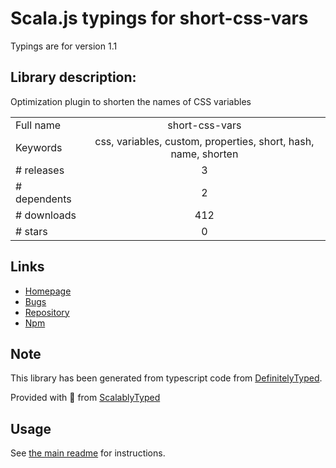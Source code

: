 
# Scala.js typings for short-css-vars

Typings are for version 1.1

## Library description:
Optimization plugin to shorten the names of CSS variables

|                    |                 |
| ------------------ | :-------------: |
| Full name          | short-css-vars |
| Keywords           | css, variables, custom, properties, short, hash, name, shorten |
| # releases         | 3 |
| # dependents       | 2 |
| # downloads        | 412 |
| # stars            | 0 |

## Links
- [Homepage](https://github.com/godaddy/short-css-vars#readme)
- [Bugs](https://github.com/godaddy/short-css-vars/issues)
- [Repository](https://github.com/godaddy/short-css-vars)
- [Npm](https://www.npmjs.com/package/short-css-vars)
    


## Note
This library has been generated from typescript code from [DefinitelyTyped](https://definitelytyped.org).

Provided with :purple_heart: from [ScalablyTyped](https://github.com/oyvindberg/ScalablyTyped)

## Usage
See [the main readme](../../readme.md) for instructions.


